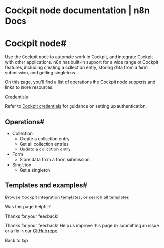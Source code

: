 # Cockpit node documentation | n8n Docs

[ ](https://github.com/n8n-io/n8n-docs/edit/main/docs/integrations/builtin/app-nodes/n8n-nodes-base.cockpit.md "Edit this page")

# Cockpit node#

Use the Cockpit node to automate work in Cockpit, and integrate Cockpit with other applications. n8n has built-in support for a wide range of Cockpit features, including creating a collection entry, storing data from a form submission, and getting singletons.

On this page, you'll find a list of operations the Cockpit node supports and links to more resources.

Credentials

Refer to [Cockpit credentials](../../credentials/cockpit/) for guidance on setting up authentication. 

## Operations#

  * Collection
    * Create a collection entry
    * Get all collection entries
    * Update a collection entry
  * Form
    * Store data from a form submission
  * Singleton
    * Get a singleton

## Templates and examples#

[Browse Cockpit integration templates](https://n8n.io/integrations/cockpit/), or [search all templates](https://n8n.io/workflows/)

Was this page helpful? 

Thanks for your feedback! 

Thanks for your feedback! Help us improve this page by submitting an issue or a fix in our [GitHub repo](https://github.com/n8n-io/n8n-docs). 

Back to top